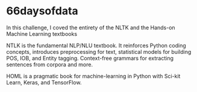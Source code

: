 # 66daysofdata
In this challenge, I coved the entirety of the NLTK  and the Hands-on Machine Learning textbooks

NTLK is the fundamental NLP/NLU textbook. It reinforces Python coding concepts, introduces preprocessing for text, statistical models for building POS, IOB, and Entity tagging.  Context-free grammars for extracting sentences from corpora and more. 

HOML is a pragmatic book for machine-learning in Python with Sci-kit Learn, Keras, and TensorFlow. 
